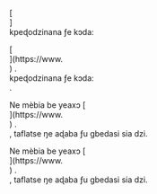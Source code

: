 [<br host>]<br action>kpeɖodzinana ƒe kɔda:<br code>

[<br host>](https://www.<br host>) .<br action>kpeɖodzinana ƒe kɔda:<br code>.

Ne mèbia be yeaxɔ [<br host>](https://www.<br host>) .<br action>, taflatse ŋe aɖaba ƒu gbedasi sia dzi.

Ne mèbia be yeaxɔ [<br host>](https://www.<br host>) .<br action>, taflatse ŋe aɖaba ƒu gbedasi sia dzi.
